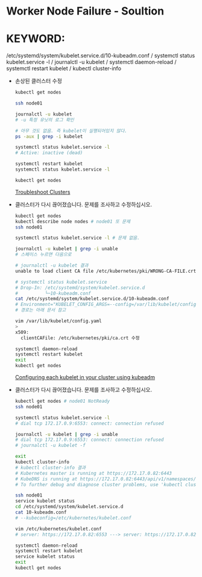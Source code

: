 # Worker Node Failure - Soultion

# KEYWORD:
/etc/systemd/system/kubelet.service.d/10-kubeadm.conf /
systemctl status kubelet.service -l /
journalctl -u kubelet /
systemctl daemon-reload /
systemctl restart kubelet /
kubectl cluster-info

- 손상된 클러스터 수정

    ```bash
    kubectl get nodes

    ssh node01

    journalctl -u kubelet
    # -u 특정 유닛의 로그 확인

    # 아무 것도 없음. 즉 kubelet이 실행되어있지 않다.
    ps -aux | grep -i kubelet

    systemctl status kubelet.service -l
    # Active: inactive (dead)

    systemctl restart kubelet
    systemctl status kubelet.service -l

    kubectl get nodes
    ```

    [Troubleshoot Clusters](https://kubernetes.io/docs/tasks/debug-application-cluster/debug-cluster/)

- 클러스터가 다시 끊어졌습니다. 문제를 조사하고 수정하십시오.

    ```bash
    kubectl get nodes
    kubectl describe node nodes # node01 또 문제
    ssh node01

    systemctl status kubelet.service -l # 문제 없음.

    journalctl -u kubelet | grep -i unable
    # 스페이스 누르면 다음으로
    ```

    ```bash
    # journalctl -u kubelet 결과
    unable to load client CA file /etc/kubernetes/pki/WRONG-CA-FILE.crt: open /etc/kubernetes/pki/WRONG-CA-FILE.crt: no such file or directory
    ```

    ```bash
    # systemctl status kubelet.service
    # Drop-In: /etc/systemd/system/kubelet.service.d
    #          └─10-kubeadm.conf
    cat /etc/systemd/system/kubelet.service.d/10-kubeadm.conf
    # Environment="KUBELET_CONFIG_ARGS=--config=/var/lib/kubelet/config.yaml"
    # 경로는 아래 문서 참고

    vim /var/lib/kubelet/config.yaml
    >
    x509:
      clientCAFile: /etc/kubernetes/pki/ca.crt 수정
    ```

    ```bash
    systemctl daemon-reload
    systemctl restart kubelet
    exit
    kubectl get nodes
    ```

    [Configuring each kubelet in your cluster using kubeadm](https://kubernetes.io/docs/setup/production-environment/tools/kubeadm/kubelet-integration/)

- 클러스터가 다시 끊어졌습니다. 문제를 조사하고 수정하십시오.

    ```bash
    kubectl get nodes # node01 NotReady
    ssh node01

    systemctl status kubelet.service -l
    # dial tcp 172.17.0.9:6553: connect: connection refused

    journalctl -u kubelet | grep -i unable
    # dial tcp 172.17.0.9:6553: connect: connection refused
    # journalctl -u kubelet -f

    exit
    kubectl cluster-info
    # kubectl cluster-info 결과
    # Kubernetes master is running at https://172.17.0.82:6443
    # KubeDNS is running at https://172.17.0.82:6443/api/v1/namespaces/kube-system/services/kube-dns:dns/proxy
    # To further debug and diagnose cluster problems, use 'kubectl cluster-info dump'.

    ssh node01
    service kubelet status
    cd /etc/systemd/system/kubelet.service.d
    cat 10-kubeadm.conf
    # --kubeconfig=/etc/kubernetes/kubelet.conf

    vim /etc/kubernetes/kubelet.conf
    # server: https://172.17.0.82:6553 ---> server: https://172.17.0.82:6443 수정
    ```

    ```bash
    systemctl daemon-reload
    systemctl restart kubelet
    service kubelet status
    exit
    kubectl get nodes
    ```